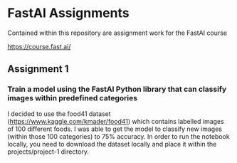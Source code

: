 # FastAI Assignments

Contained within this repository are assignment work for the FastAI course

https://course.fast.ai/

## Assignment 1

### Train a model using the FastAI Python library that can classify images within predefined categories

I decided to use the food41 dataset (https://www.kaggle.com/kmader/food41) which contains labelled images of 100 different foods. I was able to get the model to classify new images (within those 100 categories) to 75% accuracy. In order to run the notebook locally, you need to download the dataset locally and place it within the projects/project-1 directory. 

